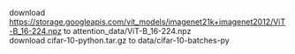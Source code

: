 download https://storage.googleapis.com/vit_models/imagenet21k+imagenet2012/ViT-B_16-224.npz to attention_data/ViT-B_16-224.npz  
download cifar-10-python.tar.gz to data/cifar-10-batches-py
